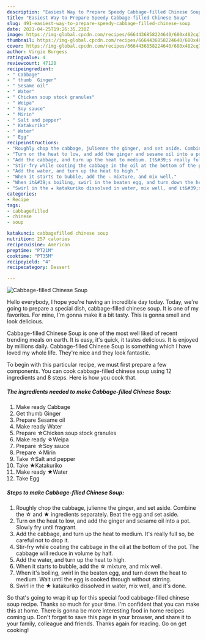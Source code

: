 ```yaml
---
description: "Easiest Way to Prepare Speedy Cabbage-filled Chinese Soup"
title: "Easiest Way to Prepare Speedy Cabbage-filled Chinese Soup"
slug: 491-easiest-way-to-prepare-speedy-cabbage-filled-chinese-soup
date: 2021-04-25T19:26:35.230Z
image: https://img-global.cpcdn.com/recipes/6664436858224640/680x482cq70/cabbage-filled-chinese-soup-recipe-main-photo.jpg
thumbnail: https://img-global.cpcdn.com/recipes/6664436858224640/680x482cq70/cabbage-filled-chinese-soup-recipe-main-photo.jpg
cover: https://img-global.cpcdn.com/recipes/6664436858224640/680x482cq70/cabbage-filled-chinese-soup-recipe-main-photo.jpg
author: Virgie Burgess
ratingvalue: 4
reviewcount: 47120
recipeingredient:
- " Cabbage"
- " thumb  Ginger"
- " Sesame oil"
- " Water"
- " Chicken soup stock granules"
- " Weipa"
- " Soy sauce"
- " Mirin"
- " Salt and pepper"
- " Katakuriko"
- " Water"
- " Egg"
recipeinstructions:
- "Roughly chop the cabbage, julienne the ginger, and set aside. Combine the ☆ and ★ ingredients separately. Beat the egg and set aside."
- "Turn on the heat to low, and add the ginger and sesame oil into a pot. Slowly fry until fragrant."
- "Add the cabbage, and turn up the heat to medium. It&#39;s really full so, be careful not to drop it."
- "Stir-fry while coating the cabbage in the oil at the bottom of the pot. The cabbage will reduce in volume by half."
- "Add the water, and turn up the heat to high."
- "When it starts to bubble, add the ☆ mixture, and mix well."
- "When it&#39;s boiling, swirl in the beaten egg, and turn down the heat to medium. Wait until the egg is cooked through without stirring."
- "Swirl in the ★ katakuriko dissolved in water, mix well, and it&#39;s done."
categories:
- Recipe
tags:
- cabbagefilled
- chinese
- soup

katakunci: cabbagefilled chinese soup 
nutrition: 257 calories
recipecuisine: American
preptime: "PT21M"
cooktime: "PT35M"
recipeyield: "4"
recipecategory: Dessert

---
```



![Cabbage-filled Chinese Soup](https://img-global.cpcdn.com/recipes/6664436858224640/680x482cq70/cabbage-filled-chinese-soup-recipe-main-photo.jpg)

Hello everybody, I hope you're having an incredible day today. Today, we're going to prepare a special dish, cabbage-filled chinese soup. It is one of my favorites. For mine, I'm gonna make it a bit tasty. This is gonna smell and look delicious.

Cabbage-filled Chinese Soup is one of the most well liked of recent trending meals on earth. It is easy, it's quick, it tastes delicious. It is enjoyed by millions daily. Cabbage-filled Chinese Soup is something which I have loved my whole life. They're nice and they look fantastic.




To begin with this particular recipe, we must first prepare a few components. You can cook cabbage-filled chinese soup using 12 ingredients and 8 steps. Here is how you cook that.

<!--inarticleads1-->

##### The ingredients needed to make Cabbage-filled Chinese Soup:

1. Make ready  Cabbage
1. Get  thumb  Ginger
1. Prepare  Sesame oil
1. Make ready  Water
1. Prepare  ☆Chicken soup stock granules
1. Make ready  ☆Weipa
1. Prepare  ☆Soy sauce
1. Prepare  ☆Mirin
1. Take  ☆Salt and pepper
1. Take  ★Katakuriko
1. Make ready  ★Water
1. Take  Egg




<!--inarticleads2-->

##### Steps to make Cabbage-filled Chinese Soup:

1. Roughly chop the cabbage, julienne the ginger, and set aside. Combine the ☆ and ★ ingredients separately. Beat the egg and set aside.
1. Turn on the heat to low, and add the ginger and sesame oil into a pot. Slowly fry until fragrant.
1. Add the cabbage, and turn up the heat to medium. It&#39;s really full so, be careful not to drop it.
1. Stir-fry while coating the cabbage in the oil at the bottom of the pot. The cabbage will reduce in volume by half.
1. Add the water, and turn up the heat to high.
1. When it starts to bubble, add the ☆ mixture, and mix well.
1. When it&#39;s boiling, swirl in the beaten egg, and turn down the heat to medium. Wait until the egg is cooked through without stirring.
1. Swirl in the ★ katakuriko dissolved in water, mix well, and it&#39;s done.




So that's going to wrap it up for this special food cabbage-filled chinese soup recipe. Thanks so much for your time. I'm confident that you can make this at home. There is gonna be more interesting food in home recipes coming up. Don't forget to save this page in your browser, and share it to your family, colleague and friends. Thanks again for reading. Go on get cooking!
